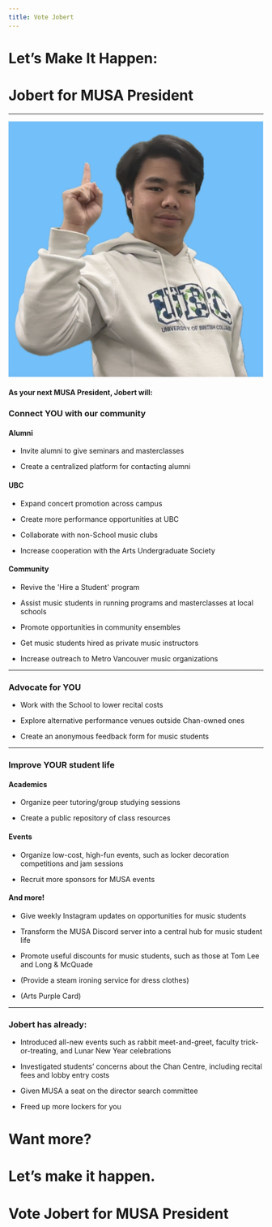 ```yaml
---
title: Vote Jobert
---
```

# Let’s Make It Happen:
# Jobert for MUSA President

***
<img src ="assets/images/LMIH.png" alt="Let's Make It Happen"/>

#### As your next MUSA President, Jobert will:
### Connect YOU with our community
#### Alumni
- Invite alumni to give seminars and masterclasses

- Create a centralized platform for contacting alumni

#### UBC
- Expand concert promotion across campus

- Create more performance opportunities at UBC

- Collaborate with non-School music clubs

- Increase cooperation with the Arts Undergraduate Society

#### Community
- Revive the 'Hire a Student' program

- Assist music students in running programs and masterclasses at local schools

- Promote opportunities in community ensembles

- Get music students hired as private music instructors

- Increase outreach to Metro Vancouver music organizations

***
### Advocate for YOU
- Work with the School to lower recital costs

- Explore alternative performance venues outside Chan-owned ones

- Create an anonymous feedback form for music students

***
### Improve YOUR student life
#### Academics
- Organize peer tutoring/group studying sessions

- Create a public repository of class resources

#### Events
- Organize low-cost, high-fun events, such as locker decoration competitions and jam sessions

- Recruit more sponsors for MUSA events

#### And more!
- Give weekly Instagram updates on opportunities for music students

- Transform the MUSA Discord server into a central hub for music student life

- Promote useful discounts for music students, such as those at Tom Lee and Long & McQuade

- (Provide a steam ironing service for dress clothes)

- (Arts Purple Card)

***
### Jobert has already:
- Introduced all-new events such as rabbit meet-and-greet, faculty trick-or-treating, and Lunar New Year celebrations

- Investigated students’ concerns about the Chan Centre, including recital fees and lobby entry costs

- Given MUSA a seat on the director search committee

- Freed up more lockers for you

# Want more?
# Let’s make it happen.
# Vote Jobert for MUSA President
